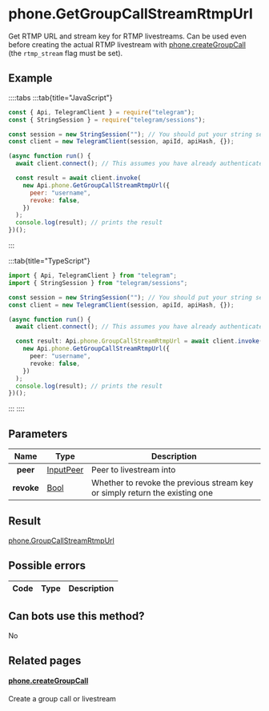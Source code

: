 # phone.GetGroupCallStreamRtmpUrl

Get RTMP URL and stream key for RTMP livestreams. Can be used even before creating the actual RTMP livestream with [phone.createGroupCall](https://core.telegram.org/method/phone.createGroupCall) (the `rtmp_stream` flag must be set).

## Example

::::tabs
:::tab{title="JavaScript"}

```js
const { Api, TelegramClient } = require("telegram");
const { StringSession } = require("telegram/sessions");

const session = new StringSession(""); // You should put your string session here
const client = new TelegramClient(session, apiId, apiHash, {});

(async function run() {
  await client.connect(); // This assumes you have already authenticated with .start()

  const result = await client.invoke(
    new Api.phone.GetGroupCallStreamRtmpUrl({
      peer: "username",
      revoke: false,
    })
  );
  console.log(result); // prints the result
})();
```

:::

:::tab{title="TypeScript"}

```ts
import { Api, TelegramClient } from "telegram";
import { StringSession } from "telegram/sessions";

const session = new StringSession(""); // You should put your string session here
const client = new TelegramClient(session, apiId, apiHash, {});

(async function run() {
  await client.connect(); // This assumes you have already authenticated with .start()

  const result: Api.phone.GroupCallStreamRtmpUrl = await client.invoke(
    new Api.phone.GetGroupCallStreamRtmpUrl({
      peer: "username",
      revoke: false,
    })
  );
  console.log(result); // prints the result
})();
```

:::
::::

## Parameters

|    Name    | Type                                                  | Description                                                                 |
| :--------: | ----------------------------------------------------- | --------------------------------------------------------------------------- |
|  **peer**  | [InputPeer](https://core.telegram.org/type/InputPeer) | Peer to livestream into                                                     |
| **revoke** | [Bool](https://core.telegram.org/type/Bool)           | Whether to revoke the previous stream key or simply return the existing one |

## Result

[phone.GroupCallStreamRtmpUrl](https://core.telegram.org/type/phone.GroupCallStreamRtmpUrl)

## Possible errors

| Code | Type | Description |
| :--: | ---- | ----------- |

## Can bots use this method?

No

## Related pages

#### [phone.createGroupCall](https://core.telegram.org/method/phone.createGroupCall)

Create a group call or livestream
